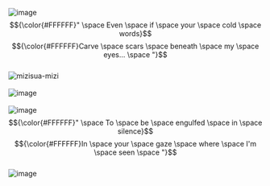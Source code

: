![image](https://github.com/ALiENSTAGE/ALiENSTAGE/assets/134122969/bcd31106-d207-43a4-acf6-cfb0e61fd43a)
&nbsp;<br>
$${\color{#FFFFFF}" \space Even \space if \space your \space cold \space words}$$
$${\color{#FFFFFF}Carve \space scars \space beneath \space my \space eyes... \space "}$$
&nbsp;<br>
![mizisua-mizi](https://github.com/ALiENSTAGE/ALiENSTAGE/assets/134122969/e94d59c5-a19d-4521-b41b-7dbb7c793c82)
&nbsp;<br>
&nbsp;<br>
![image](https://github.com/ALiENSTAGE/ALiENSTAGE/assets/134122969/0252828b-d683-4774-af39-1b3f7a25f77f)
&nbsp;<br>
&nbsp;<br>
![image](https://github.com/ALiENSTAGE/ALiENSTAGE/assets/134122969/5368991f-b7d1-45a8-b68b-fcede76ea43d)
&nbsp;<br>
$${\color{#FFFFFF}" \space To \space be \space engulfed \space in \space silence}$$
$${\color{#FFFFFF}In \space your \space gaze \space where \space I'm \space seen \space "}$$
&nbsp;<br>
![image](https://github.com/ALiENSTAGE/ALiENSTAGE/assets/134122969/cc679660-51ae-4f64-9120-9756ce2ced8e)
